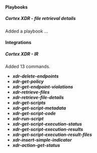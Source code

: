#### Playbooks
##### Cortex XDR - file retrieval details 
Added a playbook ...

#### Integrations
##### Cortex XDR - IR
Added 13 commands.
  - ***xdr-delete-endpoints***
  - ***xdr-get-policy***
  - ***xdr-get-endpoint-violations***
  - ***xdr-retrieve-files***
  - ***xdr-retrieve-file-details***
  - ***xdr-get-scripts***
  - ***xdr-get-script-metadata***
  - ***xdr-get-script-code***
  - ***xdr-run-script***
  - ***xdr-get-script-execution-status***
  - ***xdr-get-script-execution-results***
  - ***xdr-get-script-execution-result-files***
  - ***xdr-insert-simple-indicator***
  - ***xdr-action-get-status***
